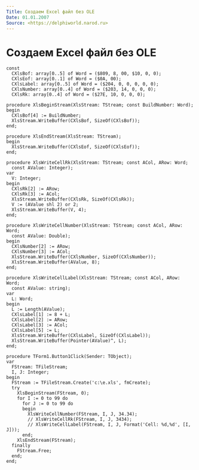 ```yaml
---
Title: Создаем Excel файл без OLE
Date: 01.01.2007
Source: <https://delphiworld.narod.ru>
---
```



Создаем Excel файл без OLE
==========================

    const 
      CXlsBof: array[0..5] of Word = ($809, 8, 00, $10, 0, 0); 
      CXlsEof: array[0..1] of Word = ($0A, 00); 
      CXlsLabel: array[0..5] of Word = ($204, 0, 0, 0, 0, 0); 
      CXlsNumber: array[0..4] of Word = ($203, 14, 0, 0, 0); 
      CXlsRk: array[0..4] of Word = ($27E, 10, 0, 0, 0); 
     
    procedure XlsBeginStream(XlsStream: TStream; const BuildNumber: Word); 
    begin 
      CXlsBof[4] := BuildNumber; 
      XlsStream.WriteBuffer(CXlsBof, SizeOf(CXlsBof)); 
    end; 
     
    procedure XlsEndStream(XlsStream: TStream); 
    begin 
      XlsStream.WriteBuffer(CXlsEof, SizeOf(CXlsEof)); 
    end; 
     
    procedure XlsWriteCellRk(XlsStream: TStream; const ACol, ARow: Word; 
      const AValue: Integer); 
    var 
      V: Integer; 
    begin 
      CXlsRk[2] := ARow; 
      CXlsRk[3] := ACol; 
      XlsStream.WriteBuffer(CXlsRk, SizeOf(CXlsRk)); 
      V := (AValue shl 2) or 2; 
      XlsStream.WriteBuffer(V, 4); 
    end; 
     
    procedure XlsWriteCellNumber(XlsStream: TStream; const ACol, ARow: Word; 
      const AValue: Double); 
    begin 
      CXlsNumber[2] := ARow; 
      CXlsNumber[3] := ACol; 
      XlsStream.WriteBuffer(CXlsNumber, SizeOf(CXlsNumber)); 
      XlsStream.WriteBuffer(AValue, 8); 
    end; 
     
    procedure XlsWriteCellLabel(XlsStream: TStream; const ACol, ARow: Word; 
      const AValue: string); 
    var 
      L: Word; 
    begin 
      L := Length(AValue); 
      CXlsLabel[1] := 8 + L; 
      CXlsLabel[2] := ARow; 
      CXlsLabel[3] := ACol; 
      CXlsLabel[5] := L; 
      XlsStream.WriteBuffer(CXlsLabel, SizeOf(CXlsLabel)); 
      XlsStream.WriteBuffer(Pointer(AValue)^, L); 
    end; 
     
    procedure TForm1.Button1Click(Sender: TObject); 
    var 
      FStream: TFileStream; 
      I, J: Integer; 
    begin 
      FStream := TFileStream.Create('c:\e.xls', fmCreate); 
      try 
        XlsBeginStream(FStream, 0); 
        for I := 0 to 99 do 
          for J := 0 to 99 do 
          begin 
            XlsWriteCellNumber(FStream, I, J, 34.34); 
            // XlsWriteCellRk(FStream, I, J, 3434); 
            // XlsWriteCellLabel(FStream, I, J, Format('Cell: %d,%d', [I, J])); 
          end; 
        XlsEndStream(FStream); 
      finally 
        FStream.Free; 
      end; 
    end;

